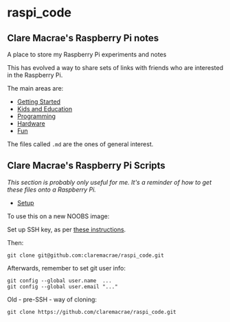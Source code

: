 raspi_code
==========

## Clare Macrae's Raspberry Pi notes


A place to store my Raspberry Pi experiments and notes

This has evolved a way to share sets of links with friends who are interested in the Raspberry Pi.

The main areas are:

* [Getting Started](getting_started/)
* [Kids and Education](kids_and_education/)
* [Programming](programming/)
* [Hardware](hardware/)
* [Fun](fun/)

The files called `.md` are the ones of general interest.

## Clare Macrae's Raspberry Pi Scripts

*This section is probably only useful for me. It's a reminder of how to get these files onto a Raspberry Pi.*

* [Setup](setup/) 

To use this on a new NOOBS image:

Set up SSH key, as per [these instructions](https://help.github.com/articles/generating-ssh-keys).

Then:

    git clone git@github.com:claremacrae/raspi_code.git

Afterwards, remember to set git user info:

    git config --global user.name  ...
    git config --global user.email "..."

Old - pre-SSH - way of cloning:

    git clone https://github.com/claremacrae/raspi_code.git

